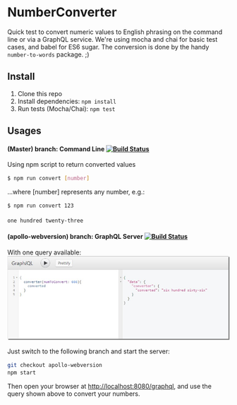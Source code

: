 # NumberConverter
Quick test to convert numeric values to English phrasing on the command line or via a GraphQL service.
We're using mocha and chai for basic test cases, and babel for ES6 sugar.
The conversion is done by the handy `number-to-words` package. ;)

## Install

1. Clone this repo
2. Install dependencies:
  `npm install`
3. Run tests (Mocha/Chai):
  `npm test`

## Usages

#### (Master) branch: Command Line  [![Build Status](https://travis-ci.org/batjko/NumberConverter.svg?branch=master)](https://travis-ci.org/batjko/NumberConverter)

Using npm script to return converted values
```bash
$ npm run convert [number]
```
...where [number] represents any number, e.g.:
```bash
$ npm run convert 123

one hundred twenty-three
```

#### (apollo-webversion) branch: GraphQL Server  [![Build Status](https://travis-ci.org/batjko/NumberConverter.svg?branch=apollo-webversion)](https://travis-ci.org/batjko/NumberConverter)

With one query available:
![GraphQL query example](./screenshots/gql.jpg)

Just switch to the following branch and start the server:
```bash
git checkout apollo-webversion
npm start
```
Then open your browser at [http://localhost:8080/graphql](http://localhost:8080/graphql), and use the query shown above to convert your numbers.
